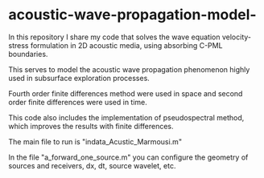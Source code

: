 # acoustic-wave-propagation-model-

In this repository I share my code that solves the wave equation velocity-stress formulation in 2D acoustic media, using absorbing C-PML boundaries.

This serves to model the acoustic wave propagation phenomenon highly used in subsurface exploration processes.

Fourth order finite differences method were used in space and second order finite differences were used in time. 

This code also includes the implementation of pseudospectral method, which improves the results with finite differences.

The main file to run is "indata_Acustic_Marmousi.m"

In the file "a_forward_one_source.m" you can configure the geometry of sources and receivers, dx, dt, source wavelet, etc.


